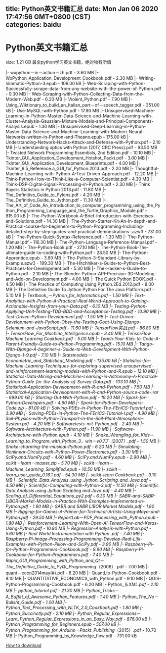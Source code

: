 
title: Python英文书籍汇总
date: Mon Jan 06 2020 17:47:56 GMT+0800 (CST)    
categories: baidu
---

# Python英文书籍汇总
size: 1.21 GB
 最全python学习英文书籍，绝对物有所值
 
|- wxpython－in－action－zh.pdf - 3.60 MB
|- WxPython_Application_Development_Cookbook.pdf - 2.30 MB
|- Writing-Idiomatic-Python-3.epub - 109.00 kB
|- Web-Scraping-with-Python-Successfully-scrape-data-from-any-website-with-the-power-of-Python.pdf - 9.30 MB
|- Web-Scraping-with-Python-Collecting-Data-from-the-Modern-Web.pdf - 6.20 MB
|- Violent_Python.pdf - 7.90 MB
|- Using_Wiktionary_to_build_an_Italian_part－of－speech_tagger.pdf - 351.00 kB
|- Use-MySQL-with-Python.pdf - 17.90 MB
|- Unsupervised-Machine-Learning-in-Python-Master-Data-Science-and-Machine-Learning-with-Cluster-Analysis-Gaussian-Mixture-Models-and-Principal-Components-Analysis.epub - 1.30 MB
|- Unsupervised-Deep-Learning-in-Python-Master-Data-Science-and-Machine-Learning-with-Modern-Neural-Networks-written-in-Python-and-Theano.epub - 175.00 kB
|- Understanding-Network-Hacks-Attack-and-Defense-with-Python.pdf - 2.10 MB
|- Understanding optics with Python (2017, CRC Press).pdf - 63.50 MB
|- Twisted Network Programming Essentials, 2nd Edition.pdf - 10.10 MB
|- Tkinter_GUI_Application_Development_Hotshot_Packt.pdf - 3.00 MB
|- Tkinter_GUI_Application_Development_Blueprints.pdf - 4.00 MB
|- Tkinter_8.5_Reference.a_GUI_for_Python.2013.pdf - 2.20 MB
|- Thoughtful-Machine-Learning-with-Python-A-Test-Driven-Approach.pdf - 12.20 MB
|- Think-Python-How-to-Think-Like-a-Computer-Scientist.pdf - 4.30 MB
|- Think-DSP-Digital-Signal-Processing-in-Python.pdf - 2.30 MB
|- Think Bayers Statistics in Python 2013.pdf - 11.80 MB
|- The_Definitive_Guide_to_Pylons.pdf - 4.20 MB
|- The_Definitive_Guide_to_Jython.pdf - 11.30 MB
|- The_Art_of_Code_An_introduction_to_computer_programming_using_the_Python_Programming_Language_and_the_Turtle_Graphics_Module.pdf - 815.00 kB
|- The-Python-Workbook-A-Brief-Introduction-with-Exercises-and-Solutions.pdf - 14.30 MB
|- The-Python-Starter-Kit-An-In-depth-and-Practical-course-for-beginners-to-Python-Programming-Including-detailed-step-by-step-guides-and-practical-demonstrations-.azw3 - 731.00 kB
|- The-Python-Quick-Syntax-Reference.pdf - 1.30 MB
|- The-Python-Manual.pdf - 116.30 MB
|- The-Python-Language-Reference-Manual.pdf - 1.20 MB
|- The-Python-Book.pdf - 27.10 MB
|- The-Python-Book-The-ultimate-guide-to-coding-with-Python.pdf - 28.50 MB
|- The-Python-Apprentice.epub - 3.60 MB
|- The-Python-3-Standard-Library-by-Example.azw3 - 199.30 MB
|- The-Hitchhiker-s-Guide-to-Python-Best-Practices-for-Development.pdf - 5.30 MB
|- The-Hacker-s-Guide-to-Python.pdf - 2.10 MB
|- The-Blender-Python-API-Precision-3D-Modeling-and-Add-on-Development.pdf - 4.00 MB
|- The Quick  Python BOOK.pdf - 4.50 MB
|- The Practice of Computing Using Python.2Ed.2012.pdf - 8.00 MB
|- The Definitive Guide To Jython Python For The Java Platform.pdf - 5.10 MB
|- Textbook_－_Python_for_Informatics.pdf - 1.50 MB
|- Text-Analytics-with-Python-A-Practical-Real-World-Approach-to-Gaining-Actionable-Insights-from-your-Data.pdf - 6.10 MB
|- Testing-Python-Applying-Unit-Testing-TDD-BDD-and-Acceptance-Testing.pdf - 10.90 MB
|- Test-Driven-Python-Development.pdf - 1.50 MB
|- Test-Driven-Development-with-Python-Obey-the-Testing-Goat-Using-Django-Selenium-and-JavaScript.pdf - 11.60 MB
|- TensorFlow实战.pdf - 86.80 MB
|- TensorFlow_For_Machine_Intelligence.epub - 3.40 MB
|- TensorFlow Machine Learning Cookbook.pdf - 5.00 MB
|- Teach-Your-Kids-to-Code-A-Parent-Friendly-Guide-to-Python-Programming.pdf - 15.10 MB
|- Tango-With-Django-A-beginner-s-Guide-to-Web-Development-With-Python-Django-1-9.pdf - 7.10 MB
|- Statsmodels－Econometric_and_Statistical_Modeling.pdf - 135.00 kB
|- Statistics-for-Machine-Learning-Techniques-for-exploring-supervised-unsupervised-and-reinforcement-learning-models-with-Python-and-R.epub - 12.10 MB
|- Statistics-Data-Mining-and-Machine-Learning-in-Astronomy-A-Practical-Python-Guide-for-the-Analysis-of-Survey-Data.pdf - 103.10 MB
|- Statistical-Application-Development-with-R-and-Python.pdf - 7.50 MB
|- Statistical-Application-Development-with-R-and-Python-source-code-.rar - 699.00 kB
|- Starting-Out-With-Python.pdf - 19.20 MB
|- Spark-for-Python-Developers.pdf - 4.60 MB
|- Spark-for-Python-Developers-Code.zip - 81.00 kB
|- Solving-PDEs-in-Python-The-FEniCS-Tutorial.pdf - 3.90 MB
|- Solving-PDEs-in-Python-The-FEniCS-Tutorial-I.pdf - 4.90 MB
|- Soil-Physics-with-Python-Transport-in-the-Soil-Plant-Atmosphere-System.pdf - 4.20 MB
|- Softwaretests-mit-Python.pdf - 2.40 MB
|- Software-Architecture-with-Python.pdf - 11.90 MB
|- Software-Architecture-with-Python.epub - 4.10 MB
|- Snake_Wrangling_for_Kids_－_Learning_to_Program_with_Python_3，_win－v0.7.7_（2007）.pdf - 1.50 MB
|- Snake-charming-the-musical-Python.pdf - 6.20 MB
|- Simulating-Nonlinear-Circuits-with-Python-Power-Electronics.pdf - 3.30 MB
|- SciPy.and.NumPy.pdf - 4.60 MB
|- SciPy.and.NumPy.epub - 2.90 MB
|- scikit－learn－master.zip - 5.70 MB
|- scikit－learn_－_Machine_Learning_Simplified.epub - 10.50 MB
|- scikit－learn_user_guide_0.16.1.pdf - 54.30 MB
|- scikit-learn Cookbook.pdf - 3.10 MB
|- Scientific_Data_Analysis_using_Jython_Scripting_and_Java.pdf - 4.50 MB
|- Scientific-Computing-with-Python-3.pdf - 11.50 MB
|- Scientific Data Analysis using Jython Scripting and Java.pdf - 4.40 MB
|- Scaling_of_Differential_Equations_py2.pdf - 6.30 MB
|- SABR-and-SABR-LIBOR-Market-Models-in-Practice-With-Examples-Implemented-in-Python.pdf - 1.90 MB
|- SABR and SABR LIBOR Market Models.pdf - 1.80 MB
|- Rigging-for-Games-A-Primer-for-Technical-Artists-Using-Maya-and-Python.pdf - 29.50 MB
|- ReportLab_－_PDF_Processing_with_Python.epub - 1.80 MB
|- Reinforcement-Learning-With-Open-AI-TensorFlow-and-Keras-Using-Python.pdf - 10.80 MB
|- Regression-Analysis-with-Python.pdf - 5.60 MB
|- Real World Instrumentation with Python .pdf - 7.40 MB
|- Raspberry-Pi-Image-Processing-Programming-Develop-Real-Life-Examples-with-Python-Pillow-and-SciPy.pdf - 3.90 MB
|- Raspberry-Pi-for-Python-Programmers-Cookbook.pdf - 9.90 MB
|- Raspberry-Pi-Cookbook-for-Python-Programmers.pdf - 7.40 MB
|- Rapid_GUI_Programming_with_Python_and_Qt_－_The_Definitive_Guide_to_PyQt_Programming_（2008）.pdf - 7.00 MB
|- quant－econ2014may(#).pdf - 8.20 MB
|- QuantLib-Python-Cookbook.pdf - 8.10 MB
|- QUANTITATIVE_ECONOMICS_with_Python.pdf - 9.10 MB
|- QGIS-Python-Programming-Cookbook.pdf - 6.20 MB
|- Python_＆_XML.pdf - 2.10 MB
|- python_tutorial.pdf - 21.30 MB
|- Python_Tricks_－_A_Buffet_of_Awesome_Python_Features.pdf - 1.40 MB
|- Python_The_No－Bullsht_Guide.pdf - 1.00 MB
|- Python_Text_Processing_with_NLTK_2.0_Cookbook.pdf - 1.80 MB
|- Python_Succinctly.pdf - 2.10 MB
|- Python_Regular_Expressions_－_Learn_Python_Regular_Expressions_in_an_Easy_Way.pdf - 876.00 kB
|- Python_Programming_for_Beginners.epub - 507.00 kB
|- Python_Programming_for_Arduino－Packt_Publishing_（2015）.pdf - 10.70 MB
|- Python_Programming_by_Knowledge_flow.pdf - 731.00 kB

[How to download](https://bpcam.bemobtrk.com/go/2ceec3aa-1ca2-46d6-b9ff-aaa5c184517c?jno=463)